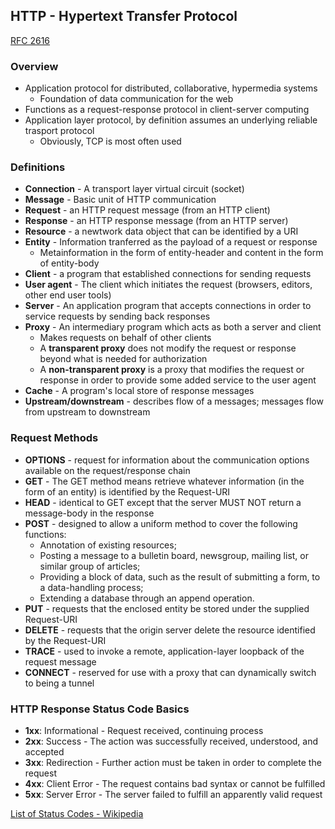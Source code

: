 ## HTTP - Hypertext Transfer Protocol

[RFC 2616](https://tools.ietf.org/html/rfc2616)

### Overview
* Application protocol for distributed, collaborative, hypermedia systems
	* Foundation of data communication for the web
* Functions as a request-response protocol in client-server computing
* Application layer protocol, by definition assumes an underlying reliable trasport protocol
	* Obviously, TCP is most often used

### Definitions
* **Connection** - A transport layer virtual circuit (socket) 
* **Message** - Basic unit of HTTP communication
* **Request** - an HTTP request message (from an HTTP client) 
* **Response** - an HTTP response message (from an HTTP server)
* **Resource** - a newtwork data object that can be identified by a URI
* **Entity** - Information tranferred as the payload of a request or response
	* Metainformation in the form of entity-header and content in the form of entity-body
* **Client** - a program that established connections for sending requests
* **User agent** - The client which initiates the request (browsers, editors, other end user tools)
* **Server** - An application program that accepts connections in order to service requests by sending back responses
* **Proxy** - An intermediary program which acts as both a server and client
	* Makes requests on behalf of other clients
	* A **transparent proxy** does not modify the request or response beyond what is needed for authorization
	* A **non-transparent proxy** is a proxy that modifies the request or response in order to provide some added service to the user agent
* **Cache** - A program's local store of response messages
* **Upstream/downstream** - describes flow of a messages; messages flow from upstream to downstream

### Request Methods
* **OPTIONS** - request for information about the communication options available on the request/response chain
* **GET** - The GET method means retrieve whatever information (in the form of an entity) is identified by the Request-URI
* **HEAD** - identical to GET except that the server MUST NOT return a message-body in the response
* **POST** - designed to allow a uniform method to cover the following functions:
	* Annotation of existing resources;
	* Posting a message to a bulletin board, newsgroup, mailing list, or similar group of articles;
	* Providing a block of data, such as the result of submitting a form, to a data-handling process;
	* Extending a database through an append operation.
* **PUT** - requests that the enclosed entity be stored under the supplied Request-URI
* **DELETE** - requests that the origin server delete the resource identified by the Request-URI
* **TRACE** - used to invoke a remote, application-layer loopback of the request message
* **CONNECT** - reserved for use with a proxy that can dynamically switch to being a tunnel

### HTTP Response Status Code Basics
* **1xx**: Informational - Request received, continuing process
* **2xx**: Success - The action was successfully received, understood, and accepted
* **3xx**: Redirection - Further action must be taken in order to complete the request
* **4xx**: Client Error - The request contains bad syntax or cannot be fulfilled
* **5xx**: Server Error - The server failed to fulfill an apparently valid request

[List of Status Codes - Wikipedia](https://en.wikipedia.org/wiki/List_of_HTTP_status_codes)